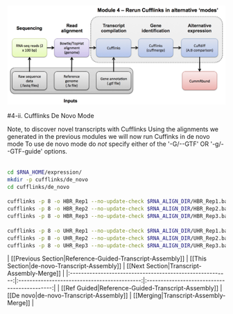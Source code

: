 ![RNA-seq Flowchart - Module 5](Images/RNA-seq_Flowchart5.png)

#4-ii. Cufflinks De Novo Mode

Note, to discover novel transcripts with Cufflinks 
Using the alignments we generated in the previous modules we will now run Cuffinks in de novo mode
To use de novo mode do *not* specify either of the '-G/--GTF' OR '-g/--GTF-guide' options.

```bash

cd $RNA_HOME/expression/
mkdir -p cufflinks/de_novo
cd cufflinks/de_novo

cufflinks -p 8 -o HBR_Rep1 --no-update-check $RNA_ALIGN_DIR/HBR_Rep1.bam
cufflinks -p 8 -o HBR_Rep2 --no-update-check $RNA_ALIGN_DIR/HBR_Rep2.bam
cufflinks -p 8 -o HBR_Rep3 --no-update-check $RNA_ALIGN_DIR/HBR_Rep3.bam

cufflinks -p 8 -o UHR_Rep1 --no-update-check $RNA_ALIGN_DIR/UHR_Rep1.bam
cufflinks -p 8 -o UHR_Rep2 --no-update-check $RNA_ALIGN_DIR/UHR_Rep2.bam
cufflinks -p 8 -o UHR_Rep3 --no-update-check $RNA_ALIGN_DIR/UHR_Rep3.bam

```

| [[Previous Section|Reference-Guided-Transcript-Assembly]] | [[This Section|de-novo-Transcript-Assembly]] | [[Next Section|Transcript-Assembly-Merge]]   |
|:---------------------------------------------------------:|:--------------------------------------------:|:--------------------------------------------:|
| [[Ref Guided|Reference-Guided-Transcript-Assembly]]       | [[De novo|de-novo-Transcript-Assembly]]      | [[Merging|Transcript-Assembly-Merge]] |